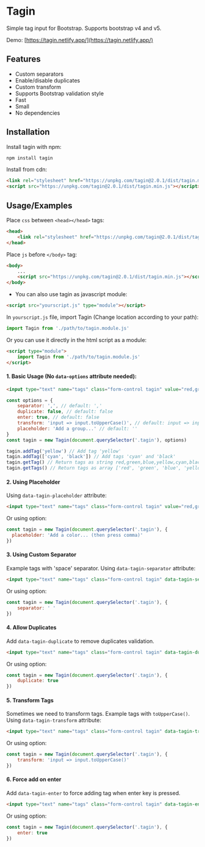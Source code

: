 # Tagin

Simple tag input for Bootstrap. Supports bootstrap v4 and v5.

Demo: [https://tagin.netlify.app/](https://tagin.netlify.app/)

## Features

- Custom separators
- Enable/disable duplicates
- Custom transform
- Supports Bootstrap validation style
- Fast
- Small
- No dependencies


## Installation

Install tagin with npm:
```bash
npm install tagin
```

Install from cdn:
```html
<link rel="stylesheet" href="https://unpkg.com/tagin@2.0.1/dist/tagin.min.css">
<script src="https://unpkg.com/tagin@2.0.1/dist/tagin.min.js"></script>
```

## Usage/Examples

Place `css` between `<head></head>` tags:
```html
<head>
    <link rel="stylesheet" href="https://unpkg.com/tagin@2.0.1/dist/tagin.min.css">
</head>
```

Place `js` before `</body>` tag:
```html
<body>
    ...
    <script src="https://unpkg.com/tagin@2.0.1/dist/tagin.min.js"></script>
</body>
```
* You can also use tagin as javascript module:
```html
<script src="yourscript.js" type="module"></script>
```
In `yourscript.js` file, import Tagin (Change location according to your path):
```js
import Tagin from './path/to/tagin.module.js'
```
Or you can use it directly in the html script as a module:
```html
<script type="module">
	import Tagin from './path/to/tagin.module.js'
</script>
```

#### 1. Basic Usage (No `data-options` attribute needed):
```html
<input type="text" name="tags" class="form-control tagin" value="red,green,blue">
```
```js
const options = {
    separator: ',', // default: ','
    duplicate: false, // default: false
    enter: true, // default: false
    transform: 'input => input.toUpperCase()', // default: input => input
    placeholder: 'Add a group...' // default: ''
}
const tagin = new Tagin(document.querySelector('.tagin'), options)

tagin.addTag('yellow') // Add tag 'yellow'
tagin.addTag(['cyan', 'black']) // Add tags 'cyan' and 'black'
tagin.getTag() // Return tags as string red,green,blue,yellow,cyan,black
tagin.getTags() // Return tags as array ['red', 'green', 'blue', 'yellow', 'cyan', 'black']
```

#### 2. Using Placeholder
Using `data-tagin-placeholder` attribute:
```html
<input type="text" name="tags" class="form-control tagin" value="red,green,blue" data-tagin-placeholder="Add a color... (then press comma)">
```
Or using option:
```js
const tagin = new Tagin(document.querySelector('.tagin'), {
  placeholder: 'Add a color... (then press comma)'
})
```

#### 3. Using Custom Separator
Example tags with 'space' separator.
Using `data-tagin-separator` attribute:
```html
<input type="text" name="tags" class="form-control tagin" data-tagin-separator=" " value="red green blue">
```
Or using option:
```js
const tagin = new Tagin(document.querySelector('.tagin'), {
	separator: ' '
})
```

#### 4. Allow Duplicates
Add `data-tagin-duplicate` to remove duplicates validation.
```html
<input type="text" name="tags" class="form-control tagin" data-tagin-duplicate value="html,html,css,css,js,js">
```
Or using option:
```js
const tagin = new Tagin(document.querySelector('.tagin'), {
	duplicate: true
})
```

#### 5. Transform Tags
Sometimes we need to transform tags.
Example tags with `toUpperCase()`.
Using  `data-tagin-transform` attribute:
```html
<input type="text" name="tags" class="form-control tagin" data-tagin-transform="input => input.toUpperCase()" value="HTML,CSS">
```
Or using option:
```js
const tagin = new Tagin(document.querySelector('.tagin'), {
	transform: 'input => input.toUpperCase()'
})
```

#### 6. Force add on enter
Add `data-tagin-enter` to force adding tag when enter key is pressed.
```html
<input type="text" name="tags" class="form-control tagin" data-tagin-enter value="red,green,blue" data-placeholder="Add a color... (then press comma or enter)">
```
Or using option:
```js
const tagin = new Tagin(document.querySelector('.tagin'), {
	enter: true
})
```
